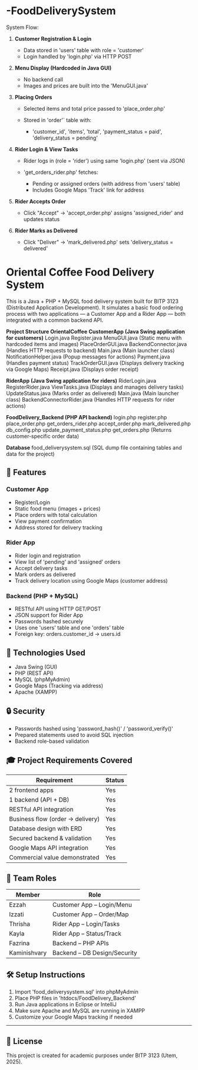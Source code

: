 # -FoodDeliverySystem

System Flow:

1. **Customer Registration & Login**

   * Data stored in 'users' table with role = 'customer'
   * Login handled by 'login.php' via HTTP POST

2. **Menu Display (Hardcoded in Java GUI)**

   * No backend call
   * Images and prices are built into the 'MenuGUI.java'

3. **Placing Orders**

   * Selected items and total price passed to 'place_order.php'
   * Stored in 'order'` table with:

     * 'customer_id', 'items', 'total', 'payment_status = paid', 'delivery_status = pending'

4. **Rider Login & View Tasks**

   * Rider logs in (role = 'rider') using same 'login.php' (sent via JSON)
   * 'get_orders_rider.php' fetches:

     * Pending or assigned orders (with address from 'users' table)
     * Includes Google Maps 'Track' link for address

5. **Rider Accepts Order**

   * Click "Accept" → 'accept_order.php' assigns 'assigned_rider' and updates status

6. **Rider Marks as Delivered**

   * Click "Deliver" → 'mark_delivered.php' sets 'delivery_status = delivered'

# Oriental Coffee Food Delivery System

This is a Java + PHP + MySQL food delivery system built for BITP 3123 (Distributed Application Development). It simulates a basic food ordering process with two applications — a Customer App and a Rider App — both integrated with a common backend API.


**Project Structure OrientalCoffee**
**CustomerApp (Java Swing application for customers)**
Login.java
Register.java
MenuGUI.java (Static menu with hardcoded items and images)
PlaceOrderGUI.java
BackendConnector.java (Handles HTTP requests to backend)
Main.java (Main launcher class)
NotificationHelper.java (Popup messages for actions)
Payment.java (Handles payment status)
TrackOrderGUI.java (Displays delivery tracking via Google Maps)
Receipt.java (Displays order receipt)

**RiderApp (Java Swing application for riders)**
RiderLogin.java
RegisterRider.java
ViewTasks.java (Displays and manages delivery tasks)
UpdateStatus.java (Marks order as delivered)
Main.java (Main launcher class)
BackendConnectorRider.java (Handles HTTP requests for rider actions)

**FoodDelivery_Backend (PHP API backend)**
login.php
register.php
place_order.php
get_orders_rider.php
accept_order.php
mark_delivered.php
db_config.php
update_payment_status.php
get_orders.php (Returns customer-specific order data)

**Database**
food_deliverysystem.sql (SQL dump file containing tables and data for the project)


## 🚀 Features

### Customer App
- Register/Login
- Static food menu (images + prices)
- Place orders with total calculation
- View payment confirmation
- Address stored for delivery tracking

### Rider App
- Rider login and registration
- View list of 'pending' and 'assigned' orders
- Accept delivery tasks
- Mark orders as delivered
- Track delivery location using Google Maps (customer address)

### Backend (PHP + MySQL)
- RESTful API using HTTP GET/POST
- JSON support for Rider App
- Passwords hashed securely
- Uses one 'users' table and one 'orders' table
- Foreign key: orders.customer_id → users.id

## 📡 Technologies Used
- Java Swing (GUI)
- PHP (REST API)
- MySQL (phpMyAdmin)
- Google Maps (Tracking via address)
- Apache (XAMPP)

## 🔒 Security
- Passwords hashed using 'password_hash()' / 'password_verify()'
- Prepared statements used to avoid SQL injection
- Backend role-based validation

## 🎓 Project Requirements Covered

| Requirement                         | Status  |
|-------------------------------------|---------|
| 2 frontend apps                     | Yes     |
| 1 backend (API + DB)                | Yes     |
| RESTful API integration             | Yes     |
| Business flow (order → delivery)    | Yes     |
| Database design with ERD            | Yes     |
| Secured backend & validation        | Yes     |
| Google Maps API integration         | Yes     |
| Commercial value demonstrated       | Yes     |

## 👥 Team Roles

| Member       | Role                         |
|--------------|------------------------------|
| Ezzah        | Customer App – Login/Menu    |
| Izzati       | Customer App – Order/Map     |
| Thrisha      | Rider App – Login/Tasks      |
| Kayla        | Rider App – Status/Track     |
| Fazrina      | Backend – PHP APIs           |
| Kaminishvary | Backend – DB Design/Security |

## 🛠️ Setup Instructions

1. Import 'food_deliverysystem.sql' into phpMyAdmin
2. Place PHP files in 'htdocs/FoodDelivery_Backend'
3. Run Java applications in Eclipse or IntelliJ
4. Make sure Apache and MySQL are running in XAMPP
5. Customize your Google Maps tracking if needed

---

## 📄 License

This project is created for academic purposes under BITP 3123 (Utem, 2025).
